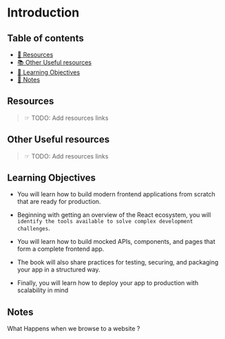 # Introduction

## Table of contents

- [📖 Resources](#resources)
- [📚 Other Useful resources](#other-useful-resources)
- [🎯 Learning Objectives](#learning-objectives)
- [📝 Notes](#notes)

## Resources

> ☞ TODO: Add resources links

## Other Useful resources

> ☞ TODO: Add resources links

## Learning Objectives

- You will learn how to build modern frontend applications from scratch that are ready for production.

- Beginning with getting an overview of the React ecosystem, you will `identify the tools available to solve complex development challenges`.

- You will learn how to build mocked APIs, components, and pages that form a complete frontend app.

- The book will also share practices for testing, securing, and packaging your app in a structured way.

- Finally, you will learn how to deploy your app to production with scalability in mind

## Notes

What Happens when we browse to a website ?
